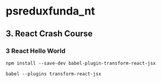 # psreduxfunda_nt
## 3. React Crash Course
### 3 React Hello World
```
npm install --save-dev babel-plugin-transform-react-jsx
```
```
babel --plugins transform-react-jsx
```
